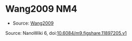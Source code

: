 <a name="material" />

# Wang2009 NM4
<script type="application/ld+json">
  {
    "@context": "https://schema.org/",
    "@type": "ChemicalSubstance",
    "@id": "https://egonw.github.io/nanowiki/nanowiki167.html#material",
    "http://purl.org/dc/terms/conformsTo":
      {
        "@type": "CreativeWork",
        "@id": "https://bioschemas.org/profiles/ChemicalSubstance/0.4-RELEASE/"
      },
    "identfier": "167",
    "name": "Wang2009 NM4",
    "url": "https://egonw.github.io/nanowiki/nanowiki167.html#material",
    "sameAs": "http://127.0.0.1/mediawiki/index.php/Special:URIResolver/Wang2009_NM4"
  }
</script>


* Source: [Wang2009](articleWang2009.md)


Source: NanoWiki 6, doi:[10.6084/m9.figshare.11897205.v1](https://doi.org/10.6084/m9.figshare.11897205.v1)
